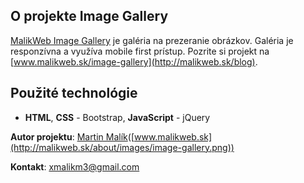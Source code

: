 ## O projekte Image Gallery

[MalikWeb Image Gallery](http://malikweb.sk/image-gallery/) je galéria na prezeranie obrázkov.
Galéria je responzívna a využíva mobile first prístup.
Pozrite si projekt na [www.malikweb.sk/image-gallery](http://malikweb.sk/blog).

## Použité technológie
- **HTML**, **CSS** - Bootstrap, **JavaScript** - jQuery

**Autor projektu**: [Martin Malík](https://www.facebook.com/martin.malik.14?ref=bookmarks)([www.malikweb.sk](http://malikweb.sk/about/images/image-gallery.png))

**Kontakt**: xmalikm3@gmail.com